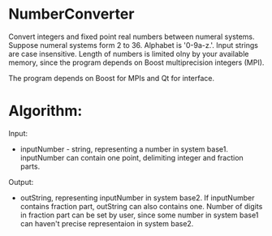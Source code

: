 # NumberConverter
Convert integers and fixed point real numbers between numeral systems. Suppose numeral systems form 2 to 36. Alphabet is '0-9a-z\.'. Input strings are case insensitive. Length of numbers is limited olny by your available memory, since the program depends on Boost multiprecision integers (MPI).

The program depends on Boost for MPIs and Qt for interface.

# Algorithm:
Input: 
- inputNumber - string, representing a number in system base1. inputNumber can contain one point, delimiting integer and fraction parts.

Output:
- outString, representing inputNumber in system base2. If inputNumber contains fraction part, outString can also contains one. Number of digits in fraction part can be set by user, since some number in system base1 can haven't precise representaion in system base2.
